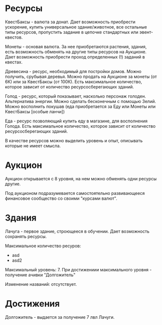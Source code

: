 # Ресурсы

КвестБаксы - валюта за донат. Дает возможность приобрести ускорение, купить универсальное здание/животное, все остальные типы ресурсов, пропустить задание в цепочке
стандартных или эвент- квестов.

Монеты - основая валюта. За нее приобретаются растения, здания, есть возможность обменять на другие типы ресурсов на Аукционе. Дает возможность приобрести проход определенных (!) заданий в квестах.

Древесина - ресурс, необходимый для постройки домов. Можно получить, срубывая деревья. Можно продать на Аукционе за монеты (от 6К) или за КвестБаксы (от 100К). Есть максимальное количество, которое зависит от количество ресурсосберегающих зданий.

Голод - ресурс, который показывает, насколько персонаж голоден. Альтернатива энергии. Можно сделать бесконечным с помощью Зелий. Можно восполнить покушав (еда приобретается за Еду или Монеты или КвестБаксы [особые ланчи])

Еда - ресурс позволяющий купить еду в магазине, для восполнения Голода. Есть максимальное количество, которое зависит от количество ресурсосберегающих зданий.

В качестве ресурсов можно выделить уровень и опыт, описывать которые не имеет смысла.

# Аукцион

Аукцион открывается с 8 уровня, на нем можно обменять одни ресурсы другие.

Под аукционом подразумевается самостоятельно развивающееся финансовое сообщество со своими "курсами валют".

# Здания

Лачуга - первое здание, строющееся в обучении. Дает возможность сохранять ресурсы.

Максимальное количество ресуров:

- asd
- asd2

Максимальный уровень: 7. При достижениии максимального уровня - получение ачивки "Долгожитель"

Изменение названий: отсутствует.


# Достижения

Долгожитель - выдается за получение 7 лвл Лачуги.
